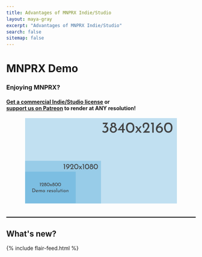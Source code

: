 ```yaml
---
title: Advantages of MNPRX Indie/Studio
layout: maya-gray
excerpt: "Advantages of MNPRX Indie/Studio"
search: false
sitemap: false
---
```

<div class="simple-feed">
  <h1> MNPRX Demo </h1>
  <h3 class="top-05"> Enjoying MNPRX? </h3>
  <h4><a href="https://artineering.io/software/MNPRX/#getit">Get a commercial Indie/Studio license</a> or <br>
  <a href="https://www.patreon.com/artineering">support us on Patreon</a> to render at ANY resolution!</h4>
  <!--<h2> CYBER-WEEK SALE</h2>  -->
  <div class="upgrade-img" style="width:80%; margin:0 auto 2rem">
    <!--
    <a href="https://artineering.io/software/MNPRX/#getit">
      <img src="/images/feed/demo-promotion.jpg"/>
    </a>
    -->
    <img src="/images/MNPRX/demo-resolution.png"/>
  </div>
  <hr style="height:3px; border: none; background-color:#444; color:#444">
  <h2> What's new? </h2>
  {% include flair-feed.html %}
</div>

<!-- Google Analytics -->
<script>
(function(i,s,o,g,r,a,m){i['GoogleAnalyticsObject']=r;i[r]=i[r]||function(){
(i[r].q=i[r].q||[]).push(arguments)},i[r].l=1*new Date();a=s.createElement(o),
m=s.getElementsByTagName(o)[0];a.async=1;a.src=g;m.parentNode.insertBefore(a,m)
})(window,document,'script','https://www.google-analytics.com/analytics.js','ga');

// GDPR compliant google analytics
ga('create', '{{ site.google_analytics_flair_demo }}', {
  'storage': 'none',
  'anonymizeIp': true,
  'storeGac': false
});
ga('send', 'pageview');
</script>
